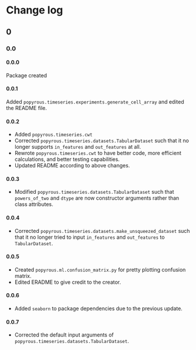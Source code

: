 # Change log

## 0

### 0.0

#### 0.0.0

Package created

#### 0.0.1

Added `popyrous.timeseries.experiments.generate_cell_array` and edited the README file.

#### 0.0.2

- Added `popyrous.timeseries.cwt`
- Corrected `popyrous.timeseries.datasets.TabularDataset` such that it no longer supports `in_features` and `out_features` at all.
- Rewrote `popyrous.timeseries.cwt` to have better code, more efficient calculations, and better testing capabilities.
- Updated README according to above changes.

#### 0.0.3

- Modified `popyrous.timeseries.datasets.TabularDataset` such that `powers_of_two` and `dtype` are now constructor arguments rather than class attributes.

#### 0.0.4

- Corrected `popyrous.timeseries.datasets.make_unsqueezed_dataset` such that it no longer tried to input `in_features` and `out_features` to `TabularDataset`.

#### 0.0.5

- Created `popyrous.ml.confusion_matrix.py` for pretty plotting confusion matrix.
- Edited ERADME to give credit to the creator.

#### 0.0.6

- Added `seaborn` to package dependencies due to the previous update.

#### 0.0.7

- Corrected the default input arguments of `popyrous.timeseries.datasets.TabularDataset`.
